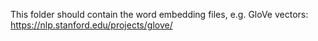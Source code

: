 This folder should contain the word embedding files,
e.g. GloVe vectors: https://nlp.stanford.edu/projects/glove/